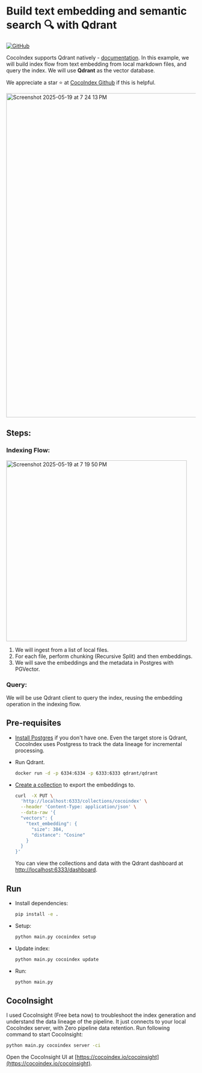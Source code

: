 # Build text embedding and semantic search 🔍 with Qdrant

[![GitHub](https://img.shields.io/github/stars/cocoindex-io/cocoindex?color=5B5BD6)](https://github.com/cocoindex-io/cocoindex)

CocoIndex supports Qdrant natively - [documentation](https://cocoindex.io/docs/ops/storages#qdrant). In this example, we will build index flow from text embedding from local markdown files, and query the index. We will use **Qdrant** as the vector database.

We appreciate a star ⭐ at [CocoIndex Github](https://github.com/cocoindex-io/cocoindex) if this is helpful.

<img width="860" alt="Screenshot 2025-05-19 at 7 24 13 PM" src="https://github.com/user-attachments/assets/a9deecfa-dd94-4b97-a1b1-90488d8178df" />

## Steps:
### Indexing Flow:
<img width="480" alt="Screenshot 2025-05-19 at 7 19 50 PM" src="https://github.com/user-attachments/assets/44d47b5e-b49b-4f05-9a00-dcb8027602a1" />

1. We will ingest from a list of local files.
2. For each file, perform chunking (Recursive Split) and then embeddings. 
3. We will save the embeddings and the metadata in Postgres with PGVector.
   
### Query:
We will be use Qdrant client to query the index, reusing the embedding operation in the indexing flow.


## Pre-requisites

- [Install Postgres](https://cocoindex.io/docs/getting_started/installation#-install-postgres) if you don't have one. Even the target store is Qdrant, CocoIndex uses Postgress to track the data lineage for incremental processing.

- Run Qdrant.

   ```bash
   docker run -d -p 6334:6334 -p 6333:6333 qdrant/qdrant
   ```

- [Create a collection](https://qdrant.tech/documentation/concepts/vectors/#named-vectors) to export the embeddings to.

   ```bash
   curl  -X PUT \
     'http://localhost:6333/collections/cocoindex' \
     --header 'Content-Type: application/json' \
     --data-raw '{
     "vectors": {
       "text_embedding": {
         "size": 384,
         "distance": "Cosine"
       }
     }
   }'
   ```

   You can view the collections and data with the Qdrant dashboard at <http://localhost:6333/dashboard>.

## Run

- Install dependencies:

   ```bash
   pip install -e .
   ```

- Setup:

   ```bash
   python main.py cocoindex setup
   ```

- Update index:

   ```bash
   python main.py cocoindex update
   ```

- Run:

   ```bash
   python main.py
   ```

## CocoInsight
I used CocoInsight (Free beta now) to troubleshoot the index generation and understand the data lineage of the pipeline. 
It just connects to your local CocoIndex server, with Zero pipeline data retention. Run following command to start CocoInsight:

```bash
python main.py cocoindex server -ci
```

Open the CocoInsight UI at [https://cocoindex.io/cocoinsight](https://cocoindex.io/cocoinsight).


